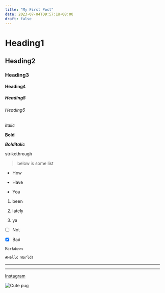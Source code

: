 ```yaml
---
title: "My First Post"
date: 2023-07-04T09:57:18+08:00
draft: false
---
```

# Heading1
## Hesding2
### Heading3
#### Heading4
##### Heading5
###### Heading6

_italic_

**Bold**

_**Bolditalic**_

~~strikethrough~~

>below is some list

- How

* Have

+ You

1. been

2. lately

3. ya

- [ ] Not

* [x] Bad

`Markdown`

```Markdown =
#Hello World!
```

---

***

[Instagram](https://www.instagram.com/)

![Cute pug](https://www.purina.co.uk/sites/default/files/styles/square_medium_440x440/public/2022-08/Pug1.jpg?h=1ece2f3c&itok=nJJsShQi)
